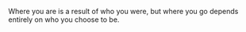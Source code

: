 Where you are is a result of who you were, but where you go depends entirely on who you choose to be.

